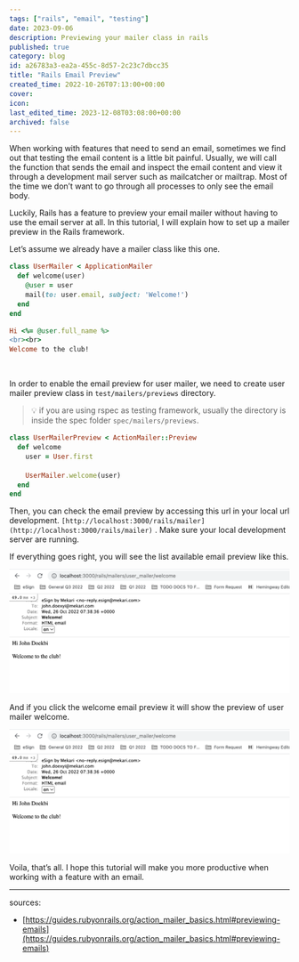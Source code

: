 ```yaml
---
tags: ["rails", "email", "testing"]
date: 2023-09-06
description: Previewing your mailer class in rails
published: true
category: blog
id: a26783a3-ea2a-455c-8d57-2c23c7dbcc35
title: "Rails Email Preview"
created_time: 2022-10-26T07:13:00+00:00
cover: 
icon: 
last_edited_time: 2023-12-08T03:08:00+00:00
archived: false
---
```


When working with features that need to send an email, sometimes we find out that testing the email content is a little bit painful. Usually, we will call the function that sends the email and inspect the email content and view it through a development mail server such as mailcatcher or mailtrap. Most of the time we don’t want to go through all processes to only see the email body.

Luckily, Rails has a feature to preview your email mailer without having to use the email server at all. In this tutorial, I will explain how to set up a mailer preview in the Rails framework.

Let’s assume we already have a mailer class like this one.

```ruby
class UserMailer < ApplicationMailer
  def welcome(user)
    @user = user
    mail(to: user.email, subject: 'Welcome!')
  end
end
```

```ruby
Hi <%= @user.full_name %>
<br><br>
Welcome to the club!
```

<br />

In order to enable the email preview for user mailer, we need to create user mailer preview class in `test/mailers/previews` directory. 

> 💡 if you are using rspec as testing framework, usually the directory is inside the spec folder `spec/mailers/previews`.

```ruby
class UserMailerPreview < ActionMailer::Preview
  def welcome
    user = User.first

    UserMailer.welcome(user)
  end
end
```

Then, you can check the email preview by accessing this url in your local url development. `[http://localhost:3000/rails/mailer](http://localhost:3000/rails/mailer)` . Make sure your local development server are running.

If everything goes right, you will see the list available email preview like this.

![](/assets/images/posts/Untitled.png)

<em></em>

And if you click the welcome email preview it will show the preview of user mailer welcome.

![](/assets/images/posts/Untitled.png)

<em></em>

Voila, that’s all. I hope this tutorial will make you more productive when working with a feature with an email.

---

sources:

- [https://guides.rubyonrails.org/action_mailer_basics.html#previewing-emails](https://guides.rubyonrails.org/action_mailer_basics.html#previewing-emails)
